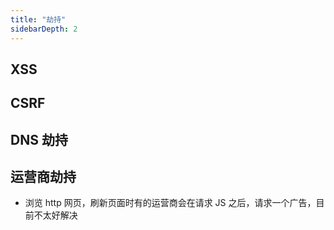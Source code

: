 ```yaml
---
title: "劫持"
sidebarDepth: 2
---
```


## XSS

## CSRF

## DNS 劫持

## 运营商劫持

- 浏览 http 网页，刷新页面时有的运营商会在请求 JS 之后，请求一个广告，目前不太好解决
